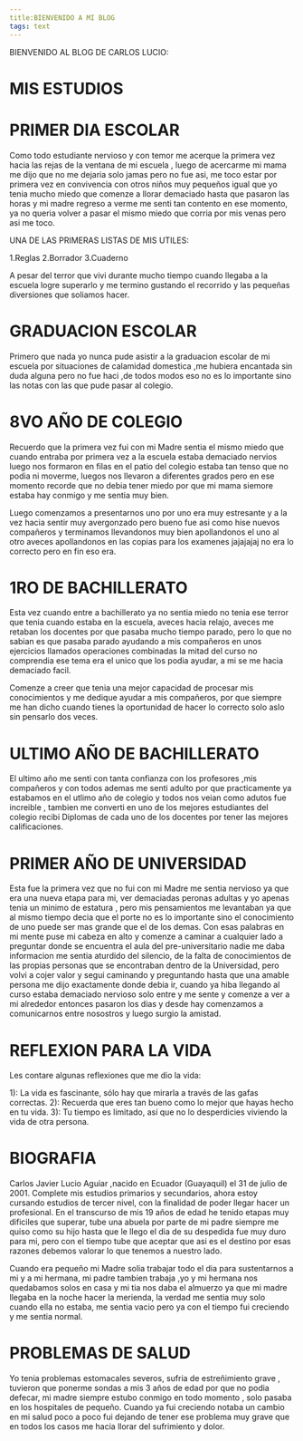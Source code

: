```yaml
---
title:BIENVENIDO A MI BLOG
tags: text
---
```


BIENVENIDO AL BLOG DE CARLOS LUCIO:

# MIS ESTUDIOS

# PRIMER DIA ESCOLAR

Como todo estudiante nervioso y con temor me acerque la primera vez hacia las rejas de la ventana de mi escuela , luego de acercarme mi mama me dijo que no me dejaria solo jamas pero no fue asi, me toco estar por primera vez en convivencia con otros niños muy pequeños igual que yo tenia mucho miedo que comenze a llorar demaciado hasta que pasaron las horas y mi madre regreso a verme me senti tan contento en ese momento, ya no queria volver a pasar el mismo miedo que corria por mis venas pero asi me toco. 

UNA DE LAS PRIMERAS LISTAS DE MIS UTILES:

1.Reglas
2.Borrador
3.Cuaderno 

A pesar del terror que vivi durante mucho tiempo cuando llegaba a la escuela logre superarlo y me termino gustando el recorrido y las pequeñas diversiones que soliamos hacer.

# GRADUACION ESCOLAR

Primero que nada yo nunca pude asistir a la graduacion escolar de mi escuela por situaciones de calamidad domestica ,me hubiera encantada sin duda alguna pero no fue haci ,de todos modos eso no es lo importante sino las notas con las que pude pasar al colegio.

# 8VO AÑO DE COLEGIO

Recuerdo que la primera vez fui con mi Madre sentia el mismo miedo que cuando entraba por primera vez a la escuela estaba demaciado nervios luego nos formaron en filas en el patio del colegio estaba tan tenso que no podia ni moverme, luegos nos llevaron a diferentes grados pero en ese momento recorde que no debia tener miedo por que mi mama siemore estaba hay conmigo y me sentia muy bien.


Luego comenzamos a presentarnos uno por uno era muy estresante y a la vez hacia sentir muy avergonzado pero bueno fue asi como hise nuevos compañeros y terminamos llevandonos muy bien apollandonos el uno al otro aveces apollandonos en las copias para los examenes jajajajaj no era lo correcto pero en fin eso era.

# 1RO DE BACHILLERATO

Esta vez cuando entre a bachillerato ya no sentia miedo no tenia ese terror que tenia cuando estaba en la escuela, aveces hacia relajo, aveces me retaban los docentes por que pasaba mucho tiempo parado, pero lo que no sabian es que pasaba parado ayudando a mis compañeros en unos ejercicios llamados operaciones combinadas la mitad del curso no comprendia ese tema era el unico que los podia ayudar, a mi se me hacia demaciado facil.

Comenze a creer que tenia una mejor capacidad de procesar mis conocimientos y me dedique ayudar a mis compañeros, por que siempre me han dicho cuando tienes la oportunidad de hacer lo correcto solo aslo sin pensarlo dos veces.

# ULTIMO AÑO DE BACHILLERATO

El ultimo año me senti con tanta confianza con los profesores ,mis compañeros y con todos ademas me senti adulto por que practicamente ya estabamos en el utlimo año de colegio y todos nos veian como adutos fue increible , tambien me converti en uno de los mejores estudiantes del colegio recibi Diplomas de cada uno de los docentes por tener las mejores calificaciones.


# PRIMER AÑO DE UNIVERSIDAD

Esta fue la primera vez que no fui con mi Madre me sentia nervioso ya que era una nueva etapa para mi, ver demaciadas peronas adultas y yo apenas tenia un minimo de estatura , pero mis pensamientos me levantaban ya que al mismo tiempo decia que el porte no es lo importante sino el conocimiento de uno puede ser mas grande que el de los demas.
Con esas palabras en mi mente puse mi cabeza en alto y comenze a caminar a cualquier lado a preguntar donde se encuentra el aula del pre-universitario nadie me daba informacion me sentia aturdido del silencio, de la falta de conocimientos de las propias personas que se encontraban dentro de la Universidad, pero volvi a cojer valor y segui caminando y preguntando hasta que una amable persona me dijo exactamente donde debia ir, cuando ya hiba llegando al curso estaba demaciado nervioso solo entre y me sente y comenze a ver a mi alrededor entonces pasaron los dias y desde hay comenzamos a comunicarnos entre nosostros y luego surgio la amistad.


# REFLEXION PARA LA VIDA

Les contare algunas reflexiones que me dio la vida:

1): La vida es fascinante, sólo hay que mirarla a través de las gafas correctas.
2): Recuerda que eres tan bueno como lo mejor que hayas hecho en tu vida.
3): Tu tiempo es limitado, así que no lo desperdicies viviendo la vida de otra persona.


# BIOGRAFIA

Carlos Javier Lucio Aguiar ,nacido en Ecuador (Guayaquil) el 31 de julio de 2001.
Complete mis estudios primarios y secundarios, ahora estoy cursando estudios de tercer nivel, con la finalidad de poder llegar hacer un profesional.
En el transcurso de mis 19 años de edad he tenido etapas muy dificiles que superar, tube una abuela por parte de mi padre siempre me quiso como su hijo hasta que le llego el dia de su despedida fue muy duro para mi, pero con el tiempo tube que aceptar que asi es el destino por esas razones debemos valorar lo que tenemos a nuestro lado.

Cuando era pequeño mi Madre solia trabajar todo el dia para sustentarnos a mi y a mi hermana, mi padre tambien trabaja ,yo y mi hermana nos quedabamos solos en casa y mi tia nos daba el almuerzo ya que mi madre llegaba en la noche hacer la merienda, la verdad me sentia muy solo cuando ella no estaba, me sentia vacio pero ya con el tiempo fui creciendo y me sentia normal.


# PROBLEMAS DE SALUD

Yo tenia problemas estomacales severos, sufria de estreñimiento grave , tuvieron que ponerme sondas a mis 3 años de edad por que no podia defecar, mi madre siempre estubo conmigo en todo momento , solo pasaba en los hospitales de pequeño. 
Cuando ya fui creciendo notaba un cambio en mi salud poco a poco fui dejando de tener ese problema muy grave que en todos los casos me hacia llorar del sufrimiento y dolor.







